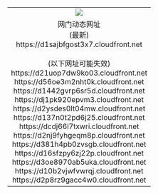 ﻿<table>
  <tr></tr>
  <tr><td colspan=2 align=center><img src="https://d1sajbfgost3x7.cloudfront.net/Up/oGate.jpg" /></td></tr>
  <tr><td colspan=2 align=center>网门动态网址<br/>(最新)
<br>https://d1sajbfgost3x7.cloudfront.net
<br/><br/>(以下网址可能失效)
<br>https://d21uop7dw9ko03.cloudfront.net
<br>https://d56oe3m2nht0k.cloudfront.net
<br>https://d1442gvrp6sr5d.cloudfront.net
<br>https://dj1pk920epvm3.cloudfront.net
<br>https://d2ysdes0lt04mw.cloudfront.net
<br>https://d137n0t2pd6j25.cloudfront.net
<br>https://dcdj66l7txwri.cloudfront.net
<br>https://d2nj9fyhgeqm8p.cloudfront.net
<br>https://d381h4pb0zvsgb.cloudfront.net
<br>https://d16sfzpy6zj22p.cloudfront.net
<br>https://d3oe8970ab5uka.cloudfront.net
<br>https://d10b2vjwfvwrqj.cloudfront.net
<br>https://d2p8rz9gacc4w0.cloudfront.net
    </td>
  </tr>
</table>
